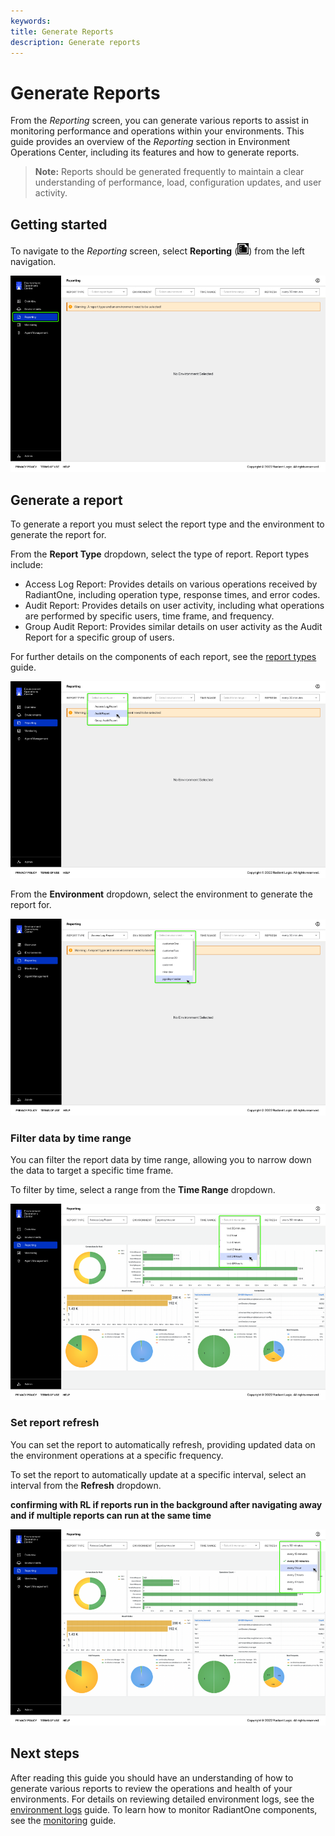 ```yaml
---
keywords:
title: Generate Reports
description: Generate reports
---
```

# Generate Reports

From the *Reporting* screen, you can generate various reports to assist in monitoring performance and operations within your environments. This guide provides an overview of the *Reporting* section in Environment Operations Center, including its features and how to generate reports. 

> **Note:** Reports should be generated frequently to maintain a clear understanding of performance, load, configuration updates, and user activity.

## Getting started

To navigate to the *Reporting* screen, select **Reporting** (![image description](images/report-icon.png)) from the left navigation.

![image description](images/overview-select-reporting.png)

## Generate a report

To generate a report you must select the report type and the environment to generate the report for. 

From the **Report Type** dropdown, select the type of report. Report types include:

- Access Log Report: Provides details on various operations received by RadiantOne, including operation type, response times, and error codes.
- Audit Report: Provides details on user activity, including what operations are performed by specific users, time frame, and frequency.
- Group Audit Report: Provides similar details on user activity as the Audit Report for a specific group of users.

For further details on the components of each report, see the [report types](report-types.md) guide.

![image description](images/overview-report-type.png)

From the **Environment** dropdown, select the environment to generate the report for.

![image description](images/overview-env-type.png)

### Filter data by time range

You can filter the report data by time range, allowing you to narrow down the data to target a specific time frame.

To filter by time, select a range from the **Time Range** dropdown.

![image description](images/overview-time-range.png)

### Set report refresh

You can set the report to automatically refresh, providing updated data on the environment operations at a specific frequency.

To set the report to automatically update at a specific interval, select an interval from the **Refresh** dropdown.

**confirming with RL if reports run in the background after navigating away and if multiple reports can run at the same time**

![image description](images/overview-refresh.png)

## Next steps

After reading this guide you should have an understanding of how to generate various reports to review the operations and health of your environments. For details on reviewing detailed environment logs, see the [environment logs](../environments/logging/environment-logs.md) guide. To learn how to monitor RadiantOne components, see the [monitoring](../monitoring/monitoring-overview.md) guide.

